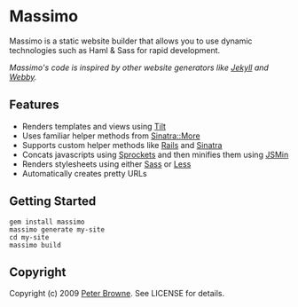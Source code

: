 # Massimo

Massimo is a static website builder that allows you to use dynamic technologies such as Haml & Sass for rapid development.

*Massimo's code is inspired by other website generators like [Jekyll](http://github.com/mojombo/jekyll) and [Webby](http://webby.rubyforge.org/).*

## Features

* Renders templates and views using [Tilt](http://github.com/rtomayko/tilt)
* Uses familiar helper methods from [Sinatra::More](http://github.com/nesquena/sinatra_more)
* Supports custom helper methods like [Rails](http://rubyonrails.org/) and [Sinatra](http://www.sinatrarb.com/)
* Concats javascripts using [Sprockets](http://getsprockets.org/)
  and then minifies them using [JSMin](http://github.com/rgrove/jsmin)
* Renders stylesheets using either [Sass](http://sass-lang.com/) or [Less](http://lesscss.org/)
* Automatically creates pretty URLs

## Getting Started
    
    gem install massimo
    massimo generate my-site
    cd my-site
    massimo build

## Copyright

Copyright (c) 2009 [Peter Browne](http://petebrowne.com). See LICENSE for details.

